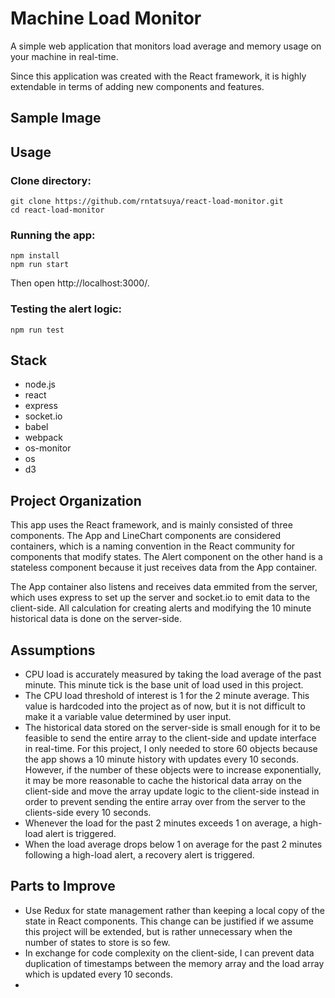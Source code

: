 # Machine Load Monitor

A simple web application that monitors load average and memory usage on your machine in real-time.

Since this application was created with the React framework, it is highly extendable in terms of adding new components and features. 

## Sample Image 


## Usage
### Clone directory:
```
git clone https://github.com/rntatsuya/react-load-monitor.git
cd react-load-monitor
``` 

### Running the app:
```
npm install
npm run start
``` 
Then open http://localhost:3000/.

### Testing the alert logic:
```
npm run test
``` 

## Stack
- node.js
- react
- express
- socket.io
- babel
- webpack
- os-monitor
- os
- d3

## Project Organization
This app uses the React framework, and is mainly consisted of three components. The App and LineChart components are considered containers, which is a naming convention in the React community for components that modify states. The Alert component on the other hand is a stateless component because it just receives data from the App container. 

The App container also listens and receives data emmited from the server, which uses express to set up the server and socket.io to emit data to the client-side. All calculation for creating alerts and modifying the 10 minute historical data is done on the server-side. 

## Assumptions
- CPU load is accurately measured by taking the load average of the past minute. This minute tick is the base unit of load used in this project.
- The CPU load threshold of interest is 1 for the 2 minute average. This value is hardcoded into the project as of now, but it is not difficult to make it a variable value determined by user input.
- The historical data stored on the server-side is small enough for it to be feasible to send the entire array to the client-side and update interface in real-time. For this project, I only needed to store 60 objects because the app shows a 10 minute history with updates every 10 seconds. However, if the number of these objects were to increase exponentially, it may be more reasonable to cache the historical data array on the client-side and move the array update logic to the client-side instead in order to prevent sending the entire array over from the server to the clients-side every 10 seconds.  
- Whenever the load for the past 2 minutes exceeds 1 on average, a high-load alert is triggered. 
- When the load average drops below 1 on average for the past 2 minutes following a high-load alert, a recovery alert is triggered. 

## Parts to Improve
- Use Redux for state management rather than keeping a local copy of the state in React components. This change can be justified if we assume this project will be extended, but is rather unnecessary when the number of states to store is so few. 
- In exchange for code complexity on the client-side, I can prevent data duplication of timestamps between the memory array and the load array which is updated every 10 seconds. 
- 
